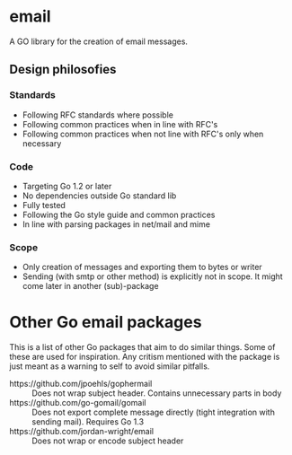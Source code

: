 # email
A GO library for the creation of email messages.

## Design philosofies

### Standards
 - Following RFC standards where possible
 - Following common practices when in line with RFC's
 - Following common practices when not line with RFC's only when necessary

### Code
 - Targeting Go 1.2 or later
 - No dependencies outside Go standard lib
 - Fully tested
 - Following the Go style guide and common practices
 - In line with parsing packages in net/mail and mime

### Scope
 - Only creation of messages and exporting them to bytes or writer
 - Sending (with smtp or other method) is explicitly not in scope. It might come later in another (sub)-package
 
# Other Go email packages
This is a list of other Go packages that aim to do similar things. Some of these are used for inspiration. Any critism mentioned with the package is just meant as a warning to self to avoid similar pitfalls.

<dl>
<dt>https://github.com/jpoehls/gophermail</dt>
<dd>Does not wrap subject header. Contains unnecessary parts in body</dd>
<dt>https://github.com/go-gomail/gomail</dt>
<dd>Does not export complete message directly (tight integration with sending mail). Requires Go 1.3</dd>
<dt>https://github.com/jordan-wright/email</dt>
<dd>Does not wrap or encode subject header</dd>
</dl>
